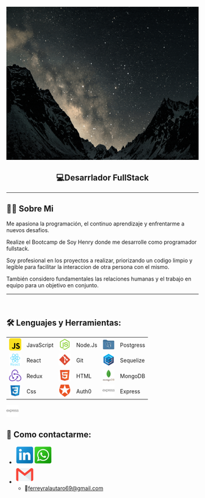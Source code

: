 <p>
<a >
<img height="400px" width="100%" src="./assets/holaMundo-dev.gif"/>
</a>
</p>

<h2 align="center">
  💻Desarrlador FullStack
</h2>

---

## **🧑🏾 Sobre Mi**

Me apasiona la programación, el continuo aprendizaje y enfrentarme a nuevos desafios.

Realize el Bootcamp de Soy Henry donde me desarrolle como programador fullstack.

Soy profesional en los proyectos a realizar, priorizando un codigo limpio y legible para facilitar la interaccion de otra persona con el mismo.

También considero fundamentales las relaciones humanas y el trabajo en equipo para un objetivo en conjunto.

---

&nbsp;&nbsp;

## **🛠 Lenguajes y Herramientas:**

<p  width='40%' align="center">

|                                       |            |                               |         |                                     |           |
| ------------------------------------- | ---------- | ----------------------------- | ------- | ----------------------------------- | --------- |
| ![javascript](./icons/javascript.png) | JavaScript | ![nodejs](./icons/nodejs.png) | Node.Js | ![postgres](./icons/postgres.png)   | Postgress |
| ![react](./icons/react.png)           | React      | ![git](./icons/git.png)       | Git     | ![sequelize](./icons/sequelize.png) | Sequelize |
| ![redux](./icons/redux.png)           | Redux      | ![html](./icons/html.png)     | HTML    | ![mongodb](./icons/mongodb.png)     | MongoDB   |
| ![css](./icons/css.png)               | Css        | ![auth0](./icons/auth0.png)   | Auth0   | ![express](./icons/express.png)     | Express   |

</p>

![express](./icons/express.png)
&nbsp;

## **📎 Como contactarme:**

- <a href="https://www.linkedin.com/in/lautaro-ferreyra-6713201ba/" target="_blank"><img src="./icons/link.png" width="10%" /></a><a href="https://api.whatsapp.com/send?phone=3513348627" target="_blank"><img src="./icons/wsp.png" width="10%" /></a>
- <a href="mailto: ferreyralautaro69@gmail.com?" target="_blank"><img src="./icons/gmail.png" width="10%" /></a>
  - 📧ferreyralautaro69@gmail.com
